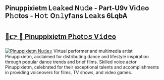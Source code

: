 ## Pinuppixietm L𝚎a𝚔ed N𝚞𝚍e - Part-U9v Vi𝚍𝚎o P𝚑𝚘tos - H𝚘𝚝 O𝚗𝚕yf𝚊ns L𝚎a𝚔s 6LqbA

# <h2><a href="http://kf8bjnd.oniu.top/?m=Pinuppixietm">🔗👉 🔴 Pinuppixietm P𝚑ot𝚘𝚜 V𝚒d𝚎o</a></h2>

[![Pinuppixietm Nu𝚍e𝚜](https://i.imgur.com/0qMVB7G.gif)](http://kf8bjnd.oniu.top/?m=Pinuppixietm)
Virtual performer and multimedia artist Pinuppixietm, acclaimed for distributing dance and lifestyle inspiration through popular dance trends and brief films. Skilled voice actor Pinuppixietm, celebrated for their exceptional talents and accomplishments in providing voiceovers for films, TV shows, and video games.  
